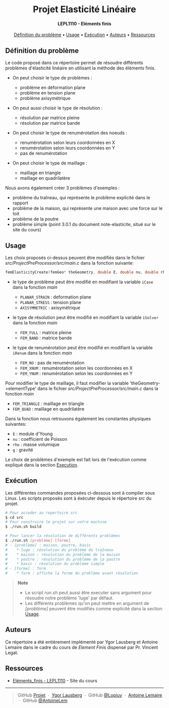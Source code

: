 <h1 align="center">
  <br>
    Projet Elasticité Linéaire
  <br>
</h1>

<h4 align="center">LEPL1110 - Eléments finis</h4>

<p align="center">
  <a href="#definition-du-problème">Définition du problème</a> •
  <a href="#usage">Usage</a> •
  <a href="#exécution">Exécution</a> •
  <a href="#auteurs">Auteurs</a> •
  <a href="#ressources">Ressources</a>
</p>

## Définition du problème

Le code proposé dans ce répertoire permet de résoudre différents problèmes d'élasticité linéaire en utilisant la méthode des éléments finis.
- On peut choisir le type de problèmes :
  - problème en déformation plane
  - problème en tension plane
  - problème axisymétrique

- On peut aussi choisir le type de résolution :
  - résolution par matrice pleine
  - résolution par matrice bande

- On peut choisir le type de renumérotation des noeuds :
  - renumérotation selon leurs coordonnées en X
  - renumérotation selon leurs coordonnées en Y
  - pas de renumérotation

- On peut choisir le type de maillage :
  - maillage en triangle
  - maillage en quadrilatère

Nous avons également créer 3 problèmes d'exemples :
- problème du traîneau, qui représente le problème explicité dans le rapport
- problème de la maison, qui représente une maison avec une force sur le toit
- problème de la poutre
- problème simple (point 3.0.1 du document note-elasticite, situé sur le site du cours)

## Usage

Les choix proposés ci-dessus peuvent être modifiés dans le fichier <em>src/ProjectPreProcessor/src/main.c</em> dans la fonction suivante:
```c 
femElasticityCreate(femGeo* theGeometry, double E, double nu, double rho, double g, femElasticCase iCase, femSolverType iSolver, femRenumType iRenum)
```
- le type de problème peut être modifié en modifiant la variable `iCase` dans la fonction <em>main</em>
  - `PLANAR_STRAIN` : deformation plane
  - `PLANAR_STRESS` : tension plane
  - `AXISYMMETRIC` : axisymétrique

- le type de résolution peut être modifié en modifiant la variable `iSolver` dans la fonction <em>main</em>
  - `FEM_FULL` : matrice pleine
  - `FEM_BAND` : matrice bande

- le type de renumérotation peut être modifié en modifiant la variable `iRenum` dans la fonction <em>main</em>
  - `FEM_NO` : pas de renumérotation
  - `FEM_XNUM` : renumérotation selon les coordonnées en X
  - `FEM_YNUM` : renumérotation selon les coordonnées en Y

Pour modifier le type de maillage, il faut modifier la variable 'theGeometry->elementType' dans le fichier <em>src/ProjectPreProcessor/src/main.c</em> dans la fonction <em>main</em>
  - `FEM_TRIANGLE` : maillage en triangle
  - `FEM_QUAD` : maillage en quadrilatère

Dans la fonction nous retrouvons également les constantes physiques suivantes:
- `E` : module d'Young
- `nu` : coefficient de Poisson
- `rho` : masse volumique
- `g` : gravité

Le choix de problèmes d'exemple est fait lors de l'exécution comme expliqué dans la section [Execution](#execution).


## Exécution

Les différentes commandes proposées ci-dessous sont à compiler sous Linux.
Les scripts proposés sont à éxécuter depuis le répertoire <em>src</em> du projet.

```bash
# Pour acceder au repertoire src
$ cd src
# Pour construire le projet sur votre machine
$ ./run.sh build
```
```bash
# Pour lancer la résolution de différents problèmes
$ ./run.sh [problème] [forme]
# - [problème] : maison, poutre, basic
#    * luge : résolution du problème du traîneau
#    * maison : résolution du problème de la maison
#    * poutre : résolution du problème de la poutre
#    * basic : résolution du problème simple
# - [forme] : form
#    * form : affiche la forme du problème avant résolution
```
>**Note** 
> - Le script <em>run.sh</em> peut aussi être executer sans argument pour résoudre notre problème 'luge' par défaut.
> - Les différents problèmes qu'on peut mettre en argument de *[problème]* peuvent être modifiés comme explicité dans la
> section [Usage](#usage).

## Auteurs

Ce répertoire a été entièrement implémenté par Ygor Lausberg et Antoine Lemaire dans le cadre du cours de *Element Finis* dispensé par Pr. Vincent Legat.

## Ressources

* [Eléments_finis - LEPL1110](https://perso.uclouvain.be/vincent.legat/zouLab/epl1110.php) - Site du cours
---

> GitHub [Projet](https://github.com/Lopiuy/Projet-LEPL1110) &nbsp;&middot;&nbsp;
> [Ygor Lausberg](mailto:ygor.lausberg@student.uclouvain.be) &nbsp;&middot;&nbsp;
> GitHub [@Lopiuy](https://github.com/Lopiuy) &nbsp;&middot;&nbsp;
> [Antoine Lemaire](mailto:antoine.g.lemaire@student.uclouvain.be) &nbsp;&middot;&nbsp;
> GitHub [@AntoineLem](https://github.com/AntoineLem)